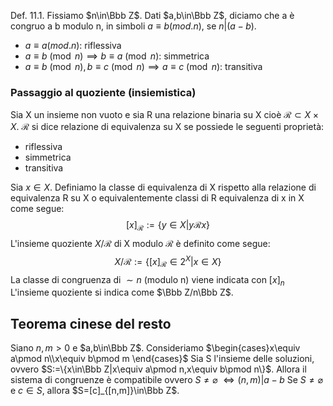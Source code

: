 Def. 11.1. Fissiamo $n\in\Bbb Z$. Dati $a,b\in\Bbb Z$, diciamo che a è congruo a b modulo n, in simboli $a\equiv b(mod. n)$, se $n|(a-b)$.
- $a\equiv a(mod.n)$: riflessiva
- $a\equiv b\pmod n\implies b\equiv a\pmod n$: simmetrica
- $a\equiv b\pmod n,b\equiv c\pmod n\implies a\equiv c\pmod n$: transitiva

### Passaggio al quoziente (insiemistica)
Sia X un insieme non vuoto e sia R una relazione binaria su X cioè $\mathcal R\subset X\times X$. $\mathcal R$ si dice relazione di equivalenza su X se possiede le seguenti proprietà:
- riflessiva
- simmetrica
- transitiva

Sia $x\in X$. Definiamo la classe di equivalenza di X rispetto alla relazione di equivalenza R su X o equivalentemente classi di R equivalenza di x in X come segue:
$$[x]_{\mathcal R}:= \{y\in X|y\mathcal R x\}$$
L'insieme quoziente $X/\mathcal R$ di X modulo $\mathcal R$ è definito come segue:
$$X/\mathcal R:=\{[x]_{\mathcal R}\in2^X|x\in X\}$$
La classe di congruenza di $\sim n$ (modulo n) viene indicata con $[x]_n$
L'insieme quoziente si indica come $\Bbb Z/n\Bbb Z$.


## Teorema cinese del resto
Siano $n,m>0$ e $a,b\in\Bbb Z$. Consideriamo $\begin{cases}x\equiv a\pmod n\\x\equiv b\pmod m \end{cases}$ 
Sia S l'insieme delle soluzioni, ovvero $S:=\{x\in\Bbb Z|x\equiv a\pmod n,x\equiv b\pmod n\}$.
Allora il sistema di congruenze è compatibile ovvero $S\ne\varnothing$ $\iff (n,m)|a-b$
Se $S\ne\varnothing$ e $c\in S$, allora $S=[c]_{[n,m]}\in\Bbb Z$.
